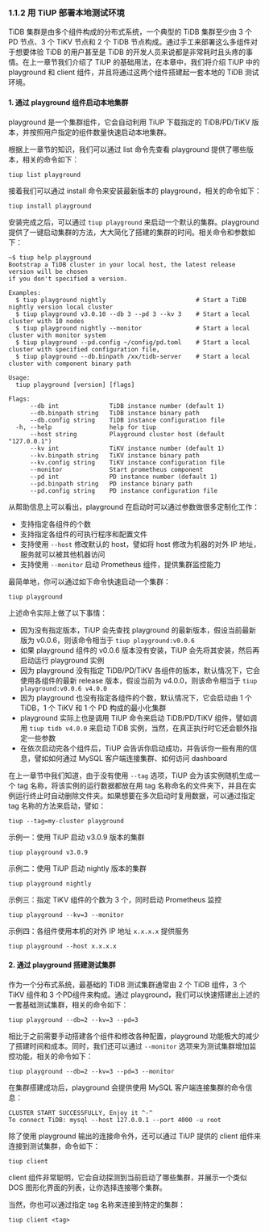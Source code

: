 ### 1.1.2 用 TiUP 部署本地测试环境

TiDB 集群是由多个组件构成的分布式系统，一个典型的 TiDB 集群至少由 3 个 PD 节点、3 个 TiKV 节点和 2 个 TiDB 节点构成。通过手工来部署这么多组件对于想要体验 TiDB 的用户甚至是 TiDB 的开发人员来说都是非常耗时且头疼的事情。在上一章节我们介绍了 TiUP 的基础用法，在本章中，我们将介绍 TiUP 中的 playground 和 client 组件，并且将通过这两个组件搭建起一套本地的 TiDB 测试环境。

#### 1. 通过 playground 组件启动本地集群

playground 是一个集群组件，它会自动利用 TiUP 下载指定的 TiDB/PD/TiKV 版本，并按照用户指定的组件数量快速启动本地集群。

根据上一章节的知识，我们可以通过 list 命令先查看 playground 提供了哪些版本，相关的命令如下：
```
tiup list playground
```

接着我们可以通过 install 命令来安装最新版本的 playground，相关的命令如下：
```
tiup install playground
```

安装完成之后，可以通过 `tiup playground` 来启动一个默认的集群。playground 提供了一键启动集群的方法，大大简化了搭建的集群的时间。相关命令和参数如下：
```
~$ tiup help playground
Bootstrap a TiDB cluster in your local host, the latest release version will be chosen
if you don't specified a version.

Examples:
  $ tiup playground nightly                         # Start a TiDB nightly version local cluster
  $ tiup playground v3.0.10 --db 3 --pd 3 --kv 3    # Start a local cluster with 10 nodes
  $ tiup playground nightly --monitor               # Start a local cluster with monitor system
  $ tiup playground --pd.config ~/config/pd.toml    # Start a local cluster with specified configuration file,
  $ tiup playground --db.binpath /xx/tidb-server    # Start a local cluster with component binary path

Usage:
  tiup playground [version] [flags]

Flags:
      --db int              TiDB instance number (default 1)
      --db.binpath string   TiDB instance binary path
      --db.config string    TiDB instance configuration file
  -h, --help                help for tiup
      --host string         Playground cluster host (default "127.0.0.1")
      --kv int              TiKV instance number (default 1)
      --kv.binpath string   TiKV instance binary path
      --kv.config string    TiKV instance configuration file
      --monitor             Start prometheus component
      --pd int              PD instance number (default 1)
      --pd.binpath string   PD instance binary path
      --pd.config string    PD instance configuration file
```

从帮助信息上可以看出，playground 在启动时可以通过参数做很多定制化工作：
* 支持指定各组件的个数
* 支持指定各组件的可执行程序和配置文件
* 支持使用 `--host` 修改默认的 host，譬如将 host 修改为机器的对外 IP 地址，服务就可以被其他机器访问
* 支持使用 `--monitor` 启动 Prometheus 组件，提供集群监控能力

最简单地，你可以通过如下命令快速启动一个集群：
```
tiup playground
```

上述命令实际上做了以下事情：
* 因为没有指定版本，TiUP 会先查找 playground 的最新版本，假设当前最新版为 v0.0.6，则该命令相当于 `tiup playground:v0.0.6`
* 如果 playground 组件的 v0.0.6 版本没有安装，TiUP 会先将其安装，然后再启动运行 playground 实例
* 因为 playground 没有指定 TiDB/PD/TiKV 各组件的版本，默认情况下，它会使用各组件的最新 release 版本，假设当前为 v4.0.0，则该命令相当于 `tiup playground:v0.0.6 v4.0.0`
* 因为 playground 也没有指定各组件的个数，默认情况下，它会启动由 1 个 TiDB，1 个 TiKV 和 1 个 PD 构成的最小化集群
* playground 实际上也是调用 TiUP 命令来启动 TiDB/PD/TiKV 组件，譬如调用 `tiup tidb v4.0.0` 来启动 TiDB 实例，当然，在真正执行时它还会额外指定一些参数
* 在依次启动完各个组件后，TiUP 会告诉你启动成功，并告诉你一些有用的信息，譬如如何通过 MySQL 客户端连接集群、如何访问 dashboard

在上一章节中我们知道，由于没有使用 `--tag` 选项，TiUP 会为该实例随机生成一个 tag 名称，将该实例的运行数据都放在用 tag 名称命名的文件夹下，并且在实例运行终止时自动删除文件夹。如果想要在多次启动时复用数据，可以通过指定 tag 名称的方法来启动，譬如：
```
tiup --tag=my-cluster playground
```

示例一：使用 TiUP 启动 v3.0.9 版本的集群
```
tiup playground v3.0.9
```

示例二：使用 TiUP 启动 nightly 版本的集群
```
tiup playground nightly
```

示例三：指定 TiKV 组件的个数为 3 个，同时启动 Prometheus 监控
```
tiup playground --kv=3 --monitor
```

示例四：各组件使用本机的对外 IP 地址 `x.x.x.x` 提供服务
```
tiup playground --host x.x.x.x
```

#### 2. 通过 playground 搭建测试集群

作为一个分布式系统，最基础的 TiDB 测试集群通常由 2 个 TiDB 组件，3 个 TiKV 组件和 3 个PD组件来构成。通过 playground，我们可以快速搭建出上述的一套基础测试集群，相关的命令如下：
```
tiup playground --db=2 --kv=3 --pd=3
```

相比于之前需要手动搭建各个组件和修改各种配置，playground 功能极大的减少了搭建时间和成本。同时，我们还可以通过 `--monitor` 选项来为测试集群增加监控功能，相关的命令如下：
```
tiup playground --db=2 --kv=3 --pd=3 --monitor
```

在集群搭建成功后，playground 会提供使用 MySQL 客户端连接集群的命令信息：
```
CLUSTER START SUCCESSFULLY, Enjoy it ^-^
To connect TiDB: mysql --host 127.0.0.1 --port 4000 -u root
```

除了使用 playground 输出的连接命令外，还可以通过 TiUP 提供的 client 组件来连接到测试集群，命令如下：
```
tiup client
```

client 组件非常聪明，它会自动探测到当前启动了哪些集群，并展示一个类似 DOS 图形化界面的列表，让你选择连接哪个集群。

当然，你也可以通过指定 tag 名称来连接到特定的集群：
```
tiup client <tag>
```

